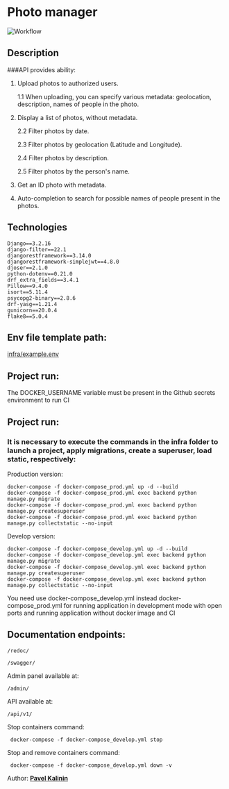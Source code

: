 #  Photo manager

![Workflow](https://github.com/Pavelkalininn/photo_manager/actions/workflows/main.yml/badge.svg)

## Description

###API provides ability:

1. Upload photos to authorized users.

   1.1 When uploading, you can specify various metadata: geolocation, description, names of people in the photo.

2. Display a list of photos, without metadata.

   2.2 Filter photos by date.
   
   2.3 Filter photos by geolocation (Latitude and Longitude).
   
   2.4 Filter photos by description.
   
   2.5 Filter photos by the person's name.

3. Get an ID photo with metadata.

4. Auto-completion to search for possible names of people present in the photos.

## Technologies

    Django==3.2.16
    django-filter==22.1
    djangorestframework==3.14.0
    djangorestframework-simplejwt==4.8.0
    djoser==2.1.0
    python-dotenv==0.21.0
    drf_extra_fields==3.4.1
    Pillow==9.4.0
    isort==5.11.4
    psycopg2-binary==2.8.6
    drf-yasg==1.21.4
    gunicorn==20.0.4
    flake8==5.0.4

## Env file template path:

[infra/example.env](./infra/example.env)

## Project run:

The DOCKER_USERNAME variable must be present in the Github secrets environment to run CI

## Project run:

### It is necessary to execute the commands in the infra folder to launch a project, apply migrations, create a superuser, load static, respectively:

Production version:

    docker-compose -f docker-compose_prod.yml up -d --build
    docker-compose -f docker-compose_prod.yml exec backend python manage.py migrate
    docker-compose -f docker-compose_prod.yml exec backend python manage.py createsuperuser
    docker-compose -f docker-compose_prod.yml exec backend python manage.py collectstatic --no-input

Develop version:

    docker-compose -f docker-compose_develop.yml up -d --build
    docker-compose -f docker-compose_develop.yml exec backend python manage.py migrate
    docker-compose -f docker-compose_develop.yml exec backend python manage.py createsuperuser
    docker-compose -f docker-compose_develop.yml exec backend python manage.py collectstatic --no-input

You need use docker-compose_develop.yml instead docker-compose_prod.yml for running application in development mode with open ports and running application without docker image and CI

## Documentation endpoints:

    /redoc/
   
    /swagger/

Admin panel available at:  

    /admin/

API available at:  

    /api/v1/


Stop containers command:

     docker-compose -f docker-compose_develop.yml stop

Stop and remove containers command:

     docker-compose -f docker-compose_develop.yml down -v


Author: [__Pavel Kalinin__](https://github.com/Pavelkalininn)
